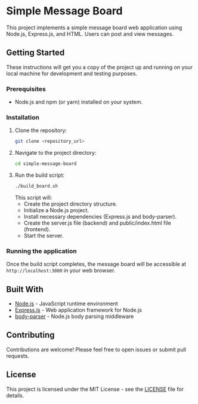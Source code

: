 # Simple Message Board

This project implements a simple message board web application using Node.js, Express.js, and HTML.  Users can post and view messages.

## Getting Started

These instructions will get you a copy of the project up and running on your local machine for development and testing purposes.

### Prerequisites

* Node.js and npm (or yarn) installed on your system.

### Installation

1. Clone the repository:
   ```bash
   git clone <repository_url>
   ```
2. Navigate to the project directory:
   ```bash
   cd simple-message-board
   ```
3. Run the build script:
   ```bash
   ./build_board.sh
   ```
   This script will:
     * Create the project directory structure.
     * Initialize a Node.js project.
     * Install necessary dependencies (Express.js and body-parser).
     * Create the server.js file (backend) and public/index.html file (frontend).
     * Start the server.

### Running the application

Once the build script completes, the message board will be accessible at `http://localhost:3000` in your web browser.


## Built With

* [Node.js](https://nodejs.org/) - JavaScript runtime environment
* [Express.js](https://expressjs.com/) - Web application framework for Node.js
* [body-parser](https://www.npmjs.com/package/body-parser) - Node.js body parsing middleware


## Contributing

Contributions are welcome! Please feel free to open issues or submit pull requests.


## License

This project is licensed under the MIT License - see the [LICENSE](LICENSE) file for details.

